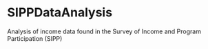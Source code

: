 # SIPPDataAnalysis
Analysis of income data found in the Survey of Income and Program Participation (SIPP)
